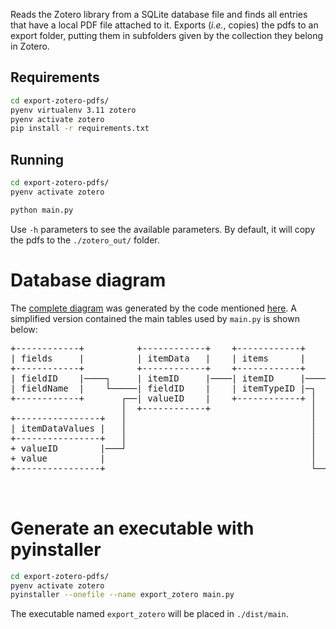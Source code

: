 Reads the Zotero library from a SQLite database file and finds all entries that have a local PDF file attached to it.
Exports (*i.e.*, copies) the pdfs to an export folder, putting them in subfolders given by the collection they belong in Zotero.


## Requirements

```bash
cd export-zotero-pdfs/
pyenv virtualenv 3.11 zotero
pyenv activate zotero
pip install -r requirements.txt
```

## Running

```bash
cd export-zotero-pdfs/
pyenv activate zotero

python main.py
```

Use `-h` parameters to see the available parameters.
By default, it will copy the pdfs to the `./zotero_out/` folder.

# Database diagram

The [complete diagram](imgs/zotero.png) was generated by the code mentioned [here](https://dev.to/sualeh/how-to-visualize-your-sqlite-database-with-one-command-and-nothing-to-install-1f4m). A simplified version contained the main tables used by `main.py` is shown below:


<pre>
+------------+          +------------+    +------------+    +-----------------+
| fields     |          | itemData   |    | items      |    | itemAttachments |
+------------+          +------------+    +------------+    +-----------------+
| fieldID    |────┐     | itemID     |────| itemID     |────| itemID          |
| fieldName  |    └─────| fieldID    |    | itemTypeID |─┐  | parentItemID    |
+------------+       ┌──| valueID    |    +------------+ │  | contentType     |
                     │  +------------+                   │  | path            |
+----------------+   │                                   │  +-----------------+
| itemDataValues |   │                                   │
+----------------+   │                                   │  +-----------------+
+ valueID        |───┘                                   │  | itemTypes       |
+ value          |                                       │  +-----------------+
+----------------+                                       └──| itemTypeId      |
                                                            | typeName        |
                                                            +-----------------+
</pre>


# Generate an executable with pyinstaller

```bash
cd export-zotero-pdfs/
pyenv activate zotero
pyinstaller --onefile --name export_zotero main.py
```

The executable named `export_zotero` will be placed in `./dist/main`.